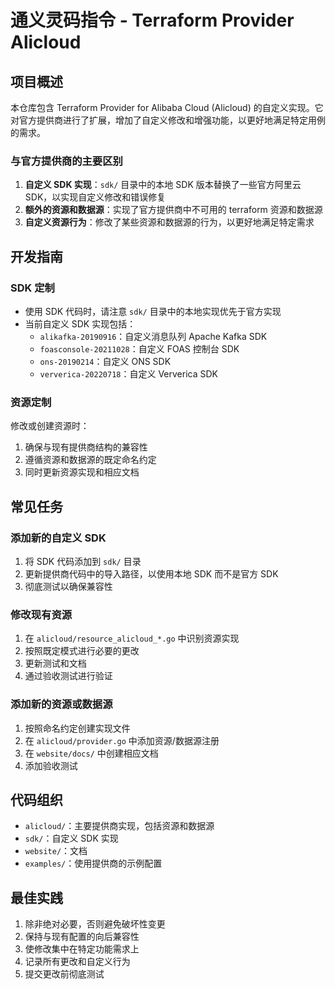 # 通义灵码指令 - Terraform Provider Alicloud

## 项目概述
本仓库包含 Terraform Provider for Alibaba Cloud (Alicloud) 的自定义实现。它对官方提供商进行了扩展，增加了自定义修改和增强功能，以更好地满足特定用例的需求。

### 与官方提供商的主要区别
1. **自定义 SDK 实现**：`sdk/` 目录中的本地 SDK 版本替换了一些官方阿里云 SDK，以实现自定义修改和错误修复
2. **额外的资源和数据源**：实现了官方提供商中不可用的 terraform 资源和数据源
3. **自定义资源行为**：修改了某些资源和数据源的行为，以更好地满足特定需求

## 开发指南

### SDK 定制
- 使用 SDK 代码时，请注意 `sdk/` 目录中的本地实现优先于官方实现
- 当前自定义 SDK 实现包括：
  - `alikafka-20190916`：自定义消息队列 Apache Kafka SDK
  - `foasconsole-20211028`：自定义 FOAS 控制台 SDK
  - `ons-20190214`：自定义 ONS SDK
  - `ververica-20220718`：自定义 Ververica SDK

### 资源定制
修改或创建资源时：
1. 确保与现有提供商结构的兼容性
2. 遵循资源和数据源的既定命名约定
3. 同时更新资源实现和相应文档

## 常见任务

### 添加新的自定义 SDK
1. 将 SDK 代码添加到 `sdk/` 目录
2. 更新提供商代码中的导入路径，以使用本地 SDK 而不是官方 SDK
3. 彻底测试以确保兼容性

### 修改现有资源
1. 在 `alicloud/resource_alicloud_*.go` 中识别资源实现
2. 按照既定模式进行必要的更改
3. 更新测试和文档
4. 通过验收测试进行验证

### 添加新的资源或数据源
1. 按照命名约定创建实现文件
2. 在 `alicloud/provider.go` 中添加资源/数据源注册
3. 在 `website/docs/` 中创建相应文档
4. 添加验收测试

## 代码组织
- `alicloud/`：主要提供商实现，包括资源和数据源
- `sdk/`：自定义 SDK 实现
- `website/`：文档
- `examples/`：使用提供商的示例配置

## 最佳实践
1. 除非绝对必要，否则避免破坏性变更
2. 保持与现有配置的向后兼容性
3. 使修改集中在特定功能需求上
4. 记录所有更改和自定义行为
5. 提交更改前彻底测试